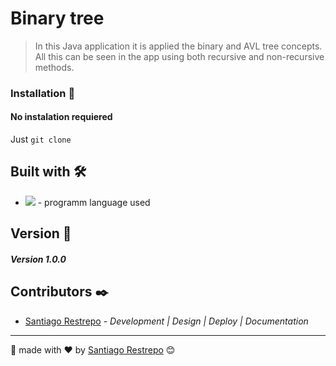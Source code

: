 # Binary tree

> In this Java application it is applied the binary and AVL tree concepts. All this can be seen in the app using both recursive and non-recursive methods.

### Installation 🔧

#### No instalation requiered
Just `git clone`


## Built with 🛠️
* <img src="https://shields.io/badge/java-red?logo=java&style=for-the-badge"> - programm language used 

## Version 📌

##### Version 1.0.0

## Contributors ✒️

* [Santiago Restrepo](https://github.com/Santiago-Restrepo) - *Development | Design | Deploy | Documentation*

---
📖 made with ❤️ by [Santiago Restrepo](https://github.com/santiago-restrepo) 😊
